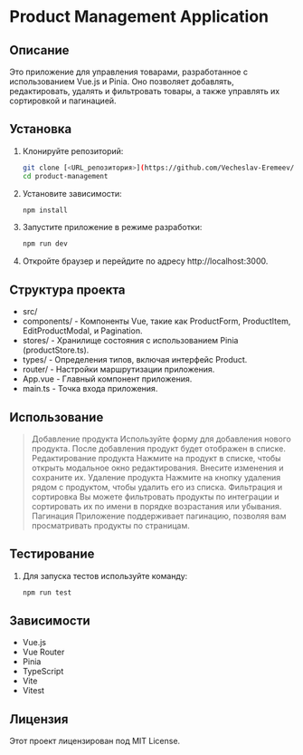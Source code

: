 # Product Management Application

## Описание

Это приложение для управления товарами, разработанное с использованием Vue.js и Pinia. Оно позволяет добавлять, редактировать, удалять и фильтровать товары, а также управлять их сортировкой и пагинацией.

## Установка

1. Клонируйте репозиторий:
   ```bash
   git clone [<URL_репозитория>](https://github.com/Vecheslav-Eremeev/product-management)
   cd product-management
2. Установите зависимости:
    ```bash
    npm install
3. Запустите приложение в режиме разработки:
    ```bash
    npm run dev
4. Откройте браузер и перейдите по адресу http://localhost:3000.

## Структура проекта
- src/
- components/ - Компоненты Vue, такие как ProductForm, ProductItem, EditProductModal, и Pagination.
- stores/ - Хранилище состояния с использованием Pinia (productStore.ts).
- types/ - Определения типов, включая интерфейс Product.
- router/ - Настройки маршрутизации приложения.
- App.vue - Главный компонент приложения.
- main.ts - Точка входа приложения.

## Использование
> Добавление продукта
> Используйте форму для добавления нового продукта. После добавления продукт будет отображен в списке.
> Редактирование продукта
> Нажмите на продукт в списке, чтобы открыть модальное окно редактирования. Внесите изменения и сохраните их.
> Удаление продукта
> Нажмите на кнопку удаления рядом с продуктом, чтобы удалить его из списка.
> Фильтрация и сортировка
> Вы можете фильтровать продукты по интеграции и сортировать их по имени в порядке возрастания или убывания.
> Пагинация
> Приложение поддерживает пагинацию, позволяя вам просматривать продукты по страницам.

## Тестирование
1. Для запуска тестов используйте команду:
    ```bash
    npm run test

## Зависимости
- Vue.js
- Vue Router
- Pinia
- TypeScript
- Vite
- Vitest

## Лицензия
Этот проект лицензирован под MIT License.
